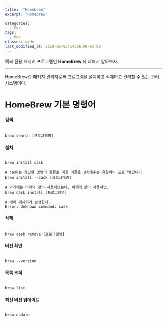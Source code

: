```yaml
---
title:  "Homebrew"
excerpt: "Homebrew"

categories:
  - Mac
tags:
  - Mac
classes: wide
last_modified_at: 2019-05-05T14:06:00-05:00
---
```


맥북 전용 패지키 프로그램인 **HomeBrew** 에 대해서 알아보자. 

***

HomeBrew란 패키지 관리자로써 프로그램을 설치하고 삭제하고 관리할 수 있는 관리 시스템이다. 

# HomeBrew 기본 명령어 

#### 검색

```shell

brew search [프로그램명]

```

#### 설치

```shell

brew install cask 

# cask는 간단한 명령어 한줄로 맥용 어플을 설치해주는 유틸리티 프로그램입니다. 
brew install --cask [프로그래명]

# 과거에는 아래와 같이 사용하였는데, 아래와 같이 사용하면, 
brew cask install [프로그램명]

# 에러 메세지가 발생한다. 
Error: Unknown command: cask

```

#### 삭제

```shell

brew cask remove [프로그램명]

```

#### 버전 확인

```shell

brew --version

```

#### 목록 조회 

```shell

brew list 

```

#### 최신 버전 업데이트 

```shell

brew update 

```